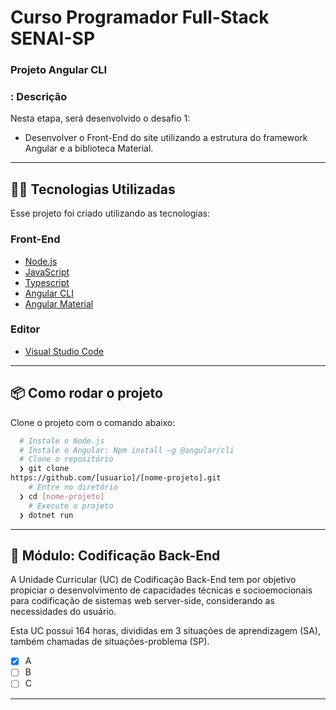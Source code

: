 # Curso Programador Full-Stack SENAI-SP

### Projeto Angular CLI

### : Descrição
Nesta etapa, será desenvolvido o desafio 1:
* Desenvolver o Front-End do site utilizando a estrutura do framework
Angular e a biblioteca Material.

---
## 👨‍💻️ Tecnologias Utilizadas
Esse projeto foi criado utilizando as tecnologias:
### Front-End
- [Node.js](https://nodejs.org/en)
- [JavaScript]()
- [Typescript](https://www.typescriptlang.org/docs/)
- [Angular CLI](https://angular.io/)
- [Angular Material](https://material.angular.io/)
### Editor
- [Visual Studio Code](https://code.visualstudio.com/)
---
## 📦️ Como rodar o projeto
Clone o projeto com o comando abaixo:
```bash
  # Instale o Node.js
  # Instale o Angular: Npm install –g @angular/cli
  # Clone o repositório
  ❯ git clone 
https://github.com/[usuario]/[nome-projeto].git
	# Entre no diretório
  ❯ cd [nome-projeto]
	# Execute o projeto
  ❯ dotnet run
```
---
## 🔮 Módulo: Codificação Back-End
A Unidade Curricular (UC) de Codificação Back-End tem por objetivo propiciar o desenvolvimento de capacidades técnicas e socioemocionais para codificação de sistemas web server-side, considerando as necessidades do usuário.

Esta UC possui 164 horas, divididas em 3 situações de aprendizagem (SA), também chamadas de situações-problema (SP).




- [x] A
- [ ] B
- [ ] C
---
